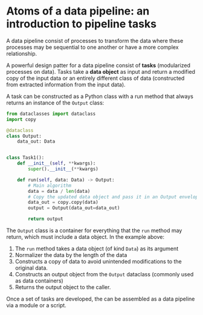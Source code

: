 # Atoms of a data pipeline: an introduction to pipeline tasks

A data pipeline consist of processes to transform the data where these processes may be sequential to one another or have a more complex relationship.

A powerful design patter for a data pipeline consist of **tasks** (modularized processes on data). Tasks take a **data object** as input and return a modified copy of the input data or an entirely different class of data (constructed from extracted information from the input data).

A task can be constructed as a Python class with a run method that always returns an instance of the `Output` class:

```py
from dataclasses import dataclass
import copy

@dataclass
class Output:
    data_out: Data


class Task1():
    def __init__(self, **kwargs):
        super().__init__(**kwargs)

    def run(self, data: Data) -> Output:
        # Main algorithm
        data = data / len(data)
        # Copy the updated data object and pass it in an Output envelop
        data_out = copy.copy(data)
        output = Output(data_out=data_out)

        return output
```

The `Output` class is a container for everything that the `run` method may return, which must include a data object. In the example above:

1. The `run` method takes a data object (of kind `Data`) as its argument
2. Normalizer the data by the length of the data
3. Constructs a copy of data to avoid unintended modifications to the original data.
4. Constructs an output object from the `Output` dataclass (commonly used as data containers)
5. Returns the output object to the caller.

Once a set of tasks are developed, the can be assembled as a data pipeline via a module or a script.
